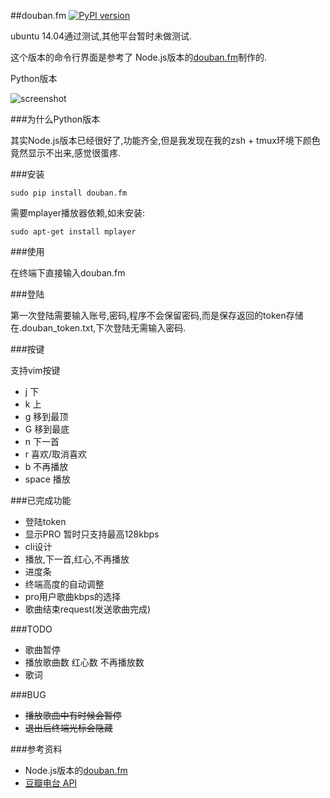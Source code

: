 ##douban.fm  [![PyPI version](https://badge.fury.io/py/douban.fm.svg)](http://badge.fury.io/py/douban.fm)


ubuntu 14.04通过测试,其他平台暂时未做测试.

这个版本的命令行界面是参考了 Node.js版本的[douban.fm](https://github.com/turingou/douban.fm)制作的.

Python版本

![screenshot](https://raw.githubusercontent.com/taizilongxu/douban.fm/master/img/2.png)

###为什么Python版本

其实Node.js版本已经很好了,功能齐全,但是我发现在我的zsh + tmux环境下颜色竟然显示不出来,感觉很蛋疼.

###安装

    sudo pip install douban.fm

需要mplayer播放器依赖,如未安装:

    sudo apt-get install mplayer

###使用

在终端下直接输入douban.fm

###登陆

第一次登陆需要输入账号,密码,程序不会保留密码,而是保存返回的token存储在.douban_token.txt,下次登陆无需输入密码.

###按键

支持vim按键

* j 下
* k 上
* g 移到最顶
* G 移到最底
* n 下一首
* r 喜欢/取消喜欢
* b 不再播放
* space 播放

###已完成功能

* 登陆token
* 显示PRO 暂时只支持最高128kbps
* cli设计
* 播放,下一首,红心,不再播放
* 进度条
* 终端高度的自动调整
* pro用户歌曲kbps的选择
* 歌曲结束request(发送歌曲完成)

###TODO

* 歌曲暂停
* 播放歌曲数 红心数 不再播放数
* 歌词

###BUG

* ~~播放歌曲中有时候会暂停~~
* ~~退出后终端光标会隐藏~~


###参考资料

* Node.js版本的[douban.fm](https://github.com/turingou/douban.fm)
* [豆瓣电台 API](https://github.com/zonyitoo/doubanfm-qt/wiki/%E8%B1%86%E7%93%A3FM-API)

